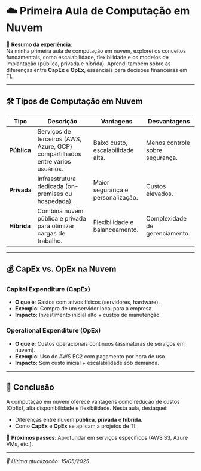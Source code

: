 # ☁️ Primeira Aula de Computação em Nuvem  

📌 **Resumo da experiência**:  
Na minha primeira aula de computação em nuvem, explorei os conceitos fundamentais, como escalabilidade, flexibilidade e os modelos de implantação (pública, privada e híbrida). Aprendi também sobre as diferenças entre **CapEx** e **OpEx**, essenciais para decisões financeiras em TI.  

---

## 🛠️ Tipos de Computação em Nuvem  

| Tipo          | Descrição                                                                 | Vantagens                          | Desvantagens                     |
|---------------|--------------------------------------------------------------------------|------------------------------------|----------------------------------|
| **Pública**   | Serviços de terceiros (AWS, Azure, GCP) compartilhados entre vários usuários. | Baixo custo, escalabilidade alta.  | Menos controle sobre segurança.  |
| **Privada**   | Infraestrutura dedicada (on-premises ou hospedada).                      | Maior segurança e personalização.  | Custos elevados.                 |
| **Híbrida**   | Combina nuvem pública e privada para otimizar cargas de trabalho.        | Flexibilidade e balanceamento.     | Complexidade de gerenciamento.   |

---

## 💰 CapEx vs. OpEx na Nuvem  

### **Capital Expenditure (CapEx)**  
- **O que é**: Gastos com ativos físicos (servidores, hardware).  
- **Exemplo**: Compra de um servidor local para a empresa.  
- **Impacto**: Investimento inicial alto + custos de manutenção.  

### **Operational Expenditure (OpEx)**  
- **O que é**: Custos operacionais contínuos (assinaturas de serviços em nuvem).  
- **Exemplo**: Uso do AWS EC2 com pagamento por hora de uso.  
- **Impacto**: Sem custo inicial + escalabilidade sob demanda.  

---

## 📌 Conclusão  
A computação em nuvem oferece vantagens como redução de custos (OpEx), alta disponibilidade e flexibilidade. Nesta aula, destaquei:  
- Diferenças entre nuvem **pública**, **privada** e **híbrida**.  
- Como **CapEx** e **OpEx** se aplicam a projetos de TI.  

🚀 **Próximos passos**: Aprofundar em serviços específicos (AWS S3, Azure VMs, etc.).  

---  
*📅 Última atualização: 15/05/2025*  
